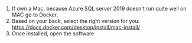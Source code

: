 1. If own a Mac, because Azure SQL server 2019 doesn't run quite well on MAC go to Docker.
2. Based on your back, select the right version for you: https://docs.docker.com/desktop/install/mac-install/
3. Once installed, open the software 
